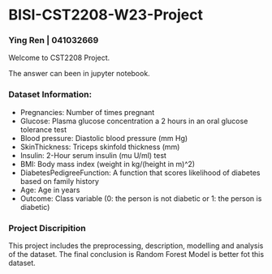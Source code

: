 # BISI-CST2208-W23-Project

### Ying Ren | 041032669

Welcome to CST2208 Project.

The answer can been in jupyter notebook.

### Dataset Information:

-    Pregnancies: Number of times pregnant
-    Glucose: Plasma glucose concentration a 2 hours in an oral glucose tolerance test
-    Blood pressure: Diastolic blood pressure (mm Hg)
-    SkinThickness: Triceps skinfold thickness (mm)
-    Insulin: 2-Hour serum insulin (mu U/ml) test
-    BMI: Body mass index (weight in kg/(height in m)^2)
-    DiabetesPedigreeFunction: A function that scores likelihood of diabetes based on family history
-    Age: Age in years
-    Outcome: Class variable (0: the person is not diabetic or 1: the person is diabetic)

### Project Discripition

This project includes the preprocessing, description, modelling and analysis of the dataset. The final conclusion is Random Forest Model is better fot this dataset.
